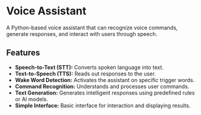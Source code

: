 # Voice Assistant

A Python-based voice assistant that can recognize voice commands, generate responses, and interact with users through speech.

## Features

- **Speech-to-Text (STT):** Converts spoken language into text.
- **Text-to-Speech (TTS):** Reads out responses to the user.
- **Wake Word Detection:** Activates the assistant on specific trigger words.
- **Command Recognition:** Understands and processes user commands.
- **Text Generation:** Generates intelligent responses using predefined rules or AI models.
- **Simple Interface:** Basic interface for interaction and displaying results.
